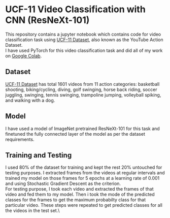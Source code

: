 # UCF-11 Video Classification with CNN (ResNeXt-101)
This repository contains a jupyter notebook which contains code for video classification task using [UCF-11 Dataset](https://www.crcv.ucf.edu/data/UCF_YouTube_Action.php), also known as the YouTube Action Dataset. \
I have used PyTorch for this video classification task and did all of my work on [Google Colab](https://colab.research.google.com/).

## Dataset
[UCF-11 Dataset](https://www.crcv.ucf.edu/data/UCF_YouTube_Action.php) has total 1601 videos from 11 action categories: basketball shooting, biking/cycling, diving, golf swinging, horse back riding, soccer juggling, swinging, tennis swinging, trampoline jumping, volleyball spiking, and walking with a dog.
## Model
I have used a model of ImageNet pretrained ResNeXt-101 for this task and finetuned the fully connected layer of the model as per the dataset requirements.
## Training and Testing
I used 80% of the dataset for training and kept the rest 20% untouched for testing purposes. I extracted frames from the videos at regular intervals and trained my model on those frames for 5 epochs at a learning rate of 0.001 and using Stochastic Gradient Descent as the criterion.\
For testing purpose, I took each video and extracted the frames of that video and fed them to my model. Then i took the mode of the predicted classes for the frames to get the maximum probabilty class for that particular video. These steps were repeated to get predicted classes for all the videos in the test set.\

